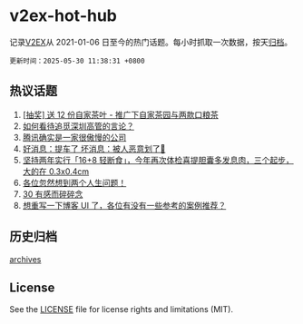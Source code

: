 # v2ex-hot-hub

 记录[V2EX](https://www.v2ex.com/)从 2021-01-06 日至今的热门话题。每小时抓取一次数据，按天[归档](archives)。

`更新时间：2025-05-30 11:38:31 +0800`

## 热议话题

1. [[抽奖] 送 12 份自家茶叶 - 推广下自家茶园与两款口粮茶](https://www.v2ex.com/t/1135227)
1. [如何看待追觅深圳高管的言论？](https://www.v2ex.com/t/1135326)
1. [腾讯确实是一家很傲慢的公司](https://www.v2ex.com/t/1135198)
1. [好消息：提车了 坏消息：被人恶意划了🤬](https://www.v2ex.com/t/1135205)
1. [坚持两年实行「16+8 轻断食」，今年再次体检喜提胆囊多发息肉，三个起步，大的在 0.3x0.4cm](https://www.v2ex.com/t/1135319)
1. [各位忽然想到两个人生问题！](https://www.v2ex.com/t/1135331)
1. [30 有感而碎碎念](https://www.v2ex.com/t/1135119)
1. [想重写一下博客 UI 了，各位有没有一些参考的案例推荐？](https://www.v2ex.com/t/1135131)

## 历史归档

[archives](archives)

## License

See the [LICENSE](LICENSE) file for license rights and limitations (MIT).
